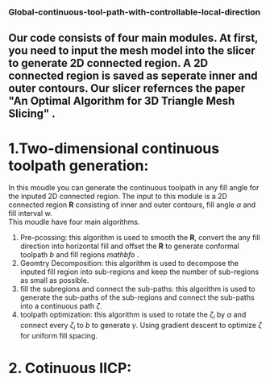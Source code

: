 ### Global-continuous-tool-path-with-controllable-local-direction
##  Our code consists of four main modules. At first, you need to input the mesh model into the slicer to generate 2D connected region. A 2D connected region is saved as seperate inner and outer contours. Our slicer refernces the paper "An Optimal Algorithm for 3D Triangle Mesh Slicing" . 
# 1.Two-dimensional continuous toolpath generation:  
In this moudle you can generate the continuous toolpath in any fill angle for the inputed 2D connected region. The input to this module is a 2D connected region  $\mathbf{R}$ consisting of inner and outer contours, fill angle $\alpha$ and fill interval w.  
This moudle have four main algorithms.  
1. Pre-pcossing: this algorithm is used to smooth the $\mathbf{R}$, convert the any fill direction into horizontal fill and offset the $\mathbf{R}$ to generate conformal toolpath $b$ and fill regions $mathbf{o}$ .  
2. Geomtry Decomposition: this algorithm is used to decompose the inputed fill region into sub-regions and keep the number of sub-regions as small as possible.  
3. fill the subregions and connect the sub-paths: this algorithm is used to generate the sub-paths of the sub-regions and connect the sub-paths into a continuous path $\zeta$.  
4. toolpath optimization: this algorithm is used to rotate the $\zeta_i$ by $\alpha$ and connect every $\zeta_i$ to $b$ to generate $\gamma$. Using gradient descent to optimize $\zeta$ for uniform fill spacing.  
# 2. Cotinuous IICP:
 

